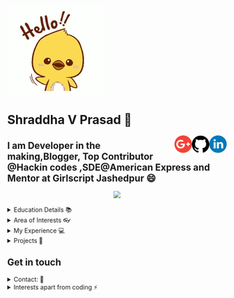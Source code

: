 <img src="https://github.com/shraddhavp/shraddhavp/blob/master/hi.gif" align="center"/>
<h1>Shraddha V Prasad 👋</h1>
<a href="https://www.linkedin.com/in/shraddha-prasad-6a60b0188/"><img src="https://github.com/shraddhavp/shraddhavp/blob/master/linkedin.png" align="right" width="40" /></a>
<a href="https://github.com/shraddhavp"><img src="https://github.com/shraddhavp/shraddhavp/blob/master/github-logo.png" align="right" width="40" /></a>
<a href="mailto:anitha.shraddha@gmail.com"><img src="https://github.com/shraddhavp/shraddhavp/blob/master/google-plus.png" align="right" width="40" /></a>
<h2> I am Developer in the making,Blogger, Top Contributor @Hackin codes ,SDE@American Express and Mentor at Girlscript Jashedpur 😄</h2>
<p align="center">
<img src="https://github-readme-stats.vercel.app/api?username=shraddhavp&count_private=true&include_all_commits=true&show_icons=true&title_color=0366d6&icon_color=0366d6&text_color=24292e&bg_color=fff" />
</p>
<details>
<summary>Education Details 📚</summary>
<ul>
  <li>Engineering (Graduating-2020): <a href="https://jssateb.ac.in/">JSS ACADEMY OF TECHNICAL EDUCATION</a></li>
</ul>
</details>

<details>
<summary>Area of Interests 👓 </summary>
<ul>
  <li><a>Skills - Machine Learning, Artificial Intelligence, Data Structures,Open source development </a></li>
  <li><a> Tools - Python, C, C++, Java, Linux-Ubuntu, Git </a></li>
  <li><a> HTML,CSS,Javascript,Bootstrap </a></li>
</ul>
</details>


<details>
	<summary> My Experience  💻</summary>
  <ul>
    <li><a>Summer Research Intern at Computer science and Automation IISC,Bangalore</a></li>
    <li><a>Student Intern at American Express</a></li>
     <li><a>Top Contributor at HakinCodes 2020 and Girlscript Summer of code extended 2020 </a></li>
     </ul>
</details>
<details>
  <summary>  Projects 🔭 </summary>
  <ul>
    <li>OpenCV and Image processing   Based Face detection using IR thermal camera images for Army @IISC,Bangalore </li>
    <li>Automaion of manula tasks and data analytics at AmEx</li>
  </ul>
</details>
<h2>Get in touch </h2>
<details>
  <summary>Contact: 💬</summary>
  <ul>
  <li>Mail  at <a href="mailto: anitha.shraddha@gmail.com">
   anitha.shraddha@gmail.com <br>
  </a></li>
</ul>
</details>
<details>
  <summary>Interests apart from coding ⚡ </summary>
  <ul>
    <li>Classical Hindustani Singer </li>
     <li>Blogging </li>
     <li>Poem Writer -Poet</li>
    </ul>
</details>

